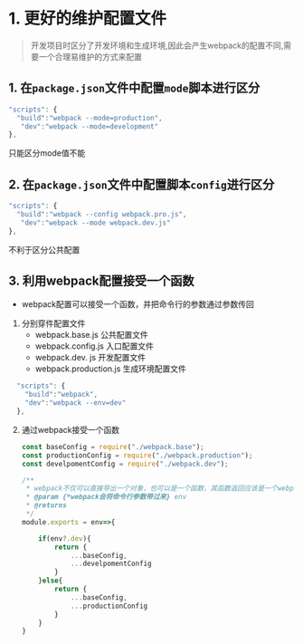 # 1. 更好的维护配置文件

> 开发项目时区分了开发环境和生成环境,因此会产生webpack的配置不同,需要一个合理易维护的方式来配置

## 1. 在`package.json`文件中配置`mode`脚本进行区分

```js
"scripts": {
  "build":"webpack --mode=production",
   "dev":"webpack --mode=development"
},
```

只能区分mode值不能

## 2. 在`package.json`文件中配置脚本`config`进行区分

```js
"scripts": {
  "build":"webpack --config webpack.pro.js",
   "dev":"webpack --mode webpack.dev.js"
},
```

不利于区分公共配置

## 3. 利用webpack配置接受一个函数

- webpack配置可以接受一个函数，并把命令行的参数通过参数传回

1. 分别穿件配置文件
   - webpack.base.js			公共配置文件
   - webpack.config.js          入口配置文件
   - webpack.dev. js             开发配置文件
   - webpack.production.js   生成环境配置文件

```js
  "scripts": {
    "build":"webpack",
    "dev":"webpack --env=dev"
  },
```

2. 通过webpack接受一个函数

   ```js
   const baseConfig = require("./webpack.base");
   const productionConfig = require("./webpack.production");
   const develpomentConfig = require("./webpack.dev");
   
   /**
    * webpack不仅可以直接导出一个对象，也可以是一个函数，其函数返回应该是一个webpack的配置对象
    * @param {*webpack会将命令行参数带过来} env 
    * @returns 
    */
   module.exports = env=>{
   
       if(env?.dev){
           return {
               ...baseConfig,
               ...develpomentConfig
           }
       }else{
           return {
               ...baseConfig,
               ...productionConfig
           }
       }
   }
   ```

   
